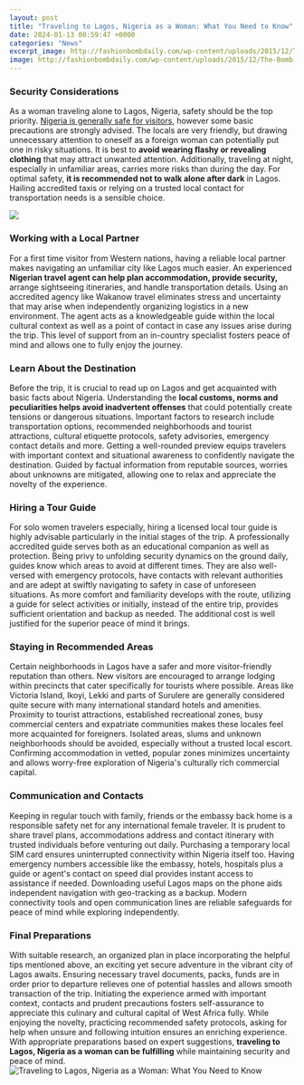 ```yaml
---
layout: post
title: "Traveling to Lagos, Nigeria as a Woman: What You Need to Know"
date: 2024-01-13 00:59:47 +0000
categories: "News"
excerpt_image: http://fashionbombdaily.com/wp-content/uploads/2015/12/The-Bomb-Life-Lagos-Nigeria-Travel-Guide-Where-To-Eat-Where-to-Stay-Where-to-Shop-claire-sulmers-fashion-bomb-daily-.jpeg
image: http://fashionbombdaily.com/wp-content/uploads/2015/12/The-Bomb-Life-Lagos-Nigeria-Travel-Guide-Where-To-Eat-Where-to-Stay-Where-to-Shop-claire-sulmers-fashion-bomb-daily-.jpeg
---
```


### Security Considerations 
As a woman traveling alone to Lagos, Nigeria, safety should be the top priority. [Nigeria is generally safe for visitors](https://logurl.github.io/2024-01-06-u5fb7-u56fd-u6155-u5c3c-u9ed1-u7684-u751f-u6d3b/), however some basic precautions are strongly advised. The locals are very friendly, but drawing unnecessary attention to oneself as a foreign woman can potentially put one in risky situations. It is best to **avoid wearing flashy or revealing clothing** that may attract unwanted attention. Additionally, traveling at night, especially in unfamiliar areas, carries more risks than during the day. For optimal safety, **it is recommended not to walk alone after dark** in Lagos. Hailing accredited taxis or relying on a trusted local contact for transportation needs is a sensible choice.

![](https://i.pinimg.com/originals/bb/1b/93/bb1b93bea88ca4be6a9f0a9f2fcb209b.jpg)
### Working with a Local Partner 
For a first time visitor from Western nations, having a reliable local partner makes navigating an unfamiliar city like Lagos much easier. An experienced **Nigerian travel agent can help plan accommodation, provide security,** arrange sightseeing itineraries, and handle transportation details. Using an accredited agency like Wakanow travel eliminates stress and uncertainty that may arise when independently organizing logistics in a new environment. The agent acts as a knowledgeable guide within the local cultural context as well as a point of contact in case any issues arise during the trip. This level of support from an in-country specialist fosters peace of mind and allows one to fully enjoy the journey.
### Learn About the Destination  
Before the trip, it is crucial to read up on Lagos and get acquainted with basic facts about Nigeria. Understanding the **local customs, norms and peculiarities helps avoid inadvertent offenses** that could potentially create tensions or dangerous situations. Important factors to research include transportation options, recommended neighborhoods and tourist attractions, cultural etiquette protocols, safety advisories, emergency contact details and more. Getting a well-rounded preview equips travelers with important context and situational awareness to confidently navigate the destination. Guided by factual information from reputable sources, worries about unknowns are mitigated, allowing one to relax and appreciate the novelty of the experience.
### Hiring a Tour Guide 
For solo women travelers especially, hiring a licensed local tour guide is highly advisable particularly in the initial stages of the trip. A professionally accredited guide serves both as an educational companion as well as protection. Being privy to unfolding security dynamics on the ground daily, guides know which areas to avoid at different times. They are also well-versed with emergency protocols, have contacts with relevant authorities and are adept at swiftly navigating to safety in case of unforeseen situations. As more comfort and familiarity develops with the route, utilizing a guide for select activities or initially, instead of the entire trip, provides sufficient orientation and backup as needed. The additional cost is well justified for the superior peace of mind it brings. 
### Staying in Recommended Areas
Certain neighborhoods in Lagos have a safer and more visitor-friendly reputation than others. New visitors are encouraged to arrange lodging within precincts that cater specifically for tourists where possible. Areas like Victoria Island, Ikoyi, Lekki and parts of Surulere are generally considered quite secure with many international standard hotels and amenities. Proximity to tourist attractions, established recreational zones, busy commercial centers and expatriate communities makes these locales feel more acquainted for foreigners. Isolated areas, slums and unknown neighborhoods should be avoided, especially without a trusted local escort. Confirming accommodation in vetted, popular zones minimizes uncertainty and allows worry-free exploration of Nigeria's culturally rich commercial capital.
### Communication and Contacts
Keeping in regular touch with family, friends or the embassy back home is a responsible safety net for any international female traveler. It is prudent to share travel plans, accommodations address and contact itinerary with trusted individuals before venturing out daily. Purchasing a temporary local SIM card ensures uninterrupted connectivity within Nigeria itself too. Having emergency numbers accessible like the embassy, hotels, hospitals plus a guide or agent's contact on speed dial provides instant access to assistance if needed. Downloading useful Lagos maps on the phone aids independent navigation with geo-tracking as a backup. Modern connectivity tools and open communication lines are reliable safeguards for peace of mind while exploring independently.
### Final Preparations
With suitable research, an organized plan in place incorporating the helpful tips mentioned above, an exciting yet secure adventure in the vibrant city of Lagos awaits. Ensuring necessary travel documents, packs, funds are in order prior to departure relieves one of potential hassles and allows smooth transaction of the trip. Initiating the experience armed with important context, contacts and prudent precautions fosters self-assurance to appreciate this culinary and cultural capital of West Africa fully. While enjoying the novelty, practicing recommended safety protocols, asking for help when unsure and following intuition ensures an enriching experience.
With appropriate preparations based on expert suggestions,  **traveling to Lagos, Nigeria as a woman can be fulfilling** while maintaining security and peace of mind.
![Traveling to Lagos, Nigeria as a Woman: What You Need to Know](http://fashionbombdaily.com/wp-content/uploads/2015/12/The-Bomb-Life-Lagos-Nigeria-Travel-Guide-Where-To-Eat-Where-to-Stay-Where-to-Shop-claire-sulmers-fashion-bomb-daily-.jpeg)